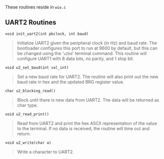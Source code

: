 These routines reside in `wio.c`

## UART2 Routines ##

`void init_uart2(int pbclock, int baud)`

> Initialize UART2 given the peripheral clock (in Hz) and baud rate. The bootloader configures this port to run at 9600 by default, but this can be changed using the '`u2bd`' terminal command. This routine will configure UART1 with 8 data bits, no parity, and 1 stop bit.

`void u2_set_baud(int val_int)`

> Set a new baud rate for UART2. The routine will also print out the new baud rate in hex and the updated BRG register value.

`char u2_blocking_read()`

> Block until there is new data from UART2. The data will be returned as char type.

`void u2_read_print()`

> Read from UART2 and print the hex ASCII representation of the value to the terminal. If no data is received, the routine will time out and return.

`void u2_write(char a)`

> Write a character to UART2.